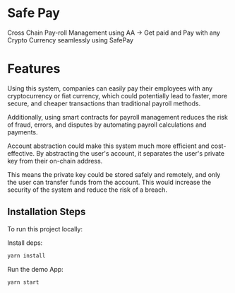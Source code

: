 # Safe Pay

Cross Chain Pay-roll Management using AA -> Get paid and Pay with any Crypto Currency seamlessly using SafePay

# Features 

Using this system, companies can easily pay their employees with any cryptocurrency or fiat currency, which could potentially lead to faster, more secure, and cheaper transactions than traditional payroll methods.

Additionally, using smart contracts for payroll management reduces the risk of fraud, errors, and disputes by automating payroll calculations and payments.

Account abstraction could make this system much more efficient and cost-effective. By abstracting the user's account, it separates the user's private key from their on-chain address.

This means the private key could be stored safely and remotely, and only the user can transfer funds from the account. This would increase the security of the system and reduce the risk of a breach.

## Installation Steps

To run this project locally:

Install deps:

```bash
yarn install
```


Run the demo App:

```bash
yarn start
```
